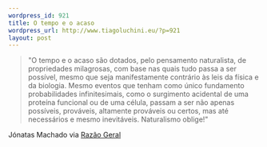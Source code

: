 ```yaml
--- 
wordpress_id: 921
title: O tempo e o acaso
wordpress_url: http://www.tiagoluchini.eu/?p=921
layout: post
---
```

<blockquote>"O tempo e o acaso são dotados, pelo pensamento naturalista, de propriedades milagrosas, com base nas quais tudo passa a ser possível, mesmo que seja manifestamente contrário às leis da física e da biologia. Mesmo eventos que tenham como único fundamento probabilidades infinitesimais, como o surgimento acidental de uma proteína funcional ou de uma célula, passam a ser não apenas possíveis, prováveis, altamente prováveis ou certos, mas até necessários e mesmo inevitáveis. Naturalismo oblige!"</blockquote>
Jónatas Machado via <a href="http://www.antonioparente.pt/?p=18" target="_blank">Razão Geral</a>

